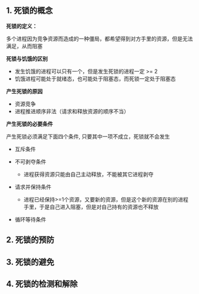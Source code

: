 ## 1. 死锁的概念

**死锁的定义：**

多个进程因为竞争资源而造成的一种僵局，都希望得到对方手里的资源，但是无法满足，从而阻塞



**死锁与饥饿的区别**

- 发生饥饿的进程可以只有一个，但是发生死锁的进程一定 >= 2
- 饥饿进程可能处于就绪态，也可能处于阻塞态，而死锁一定处于阻塞态



**产生死锁的原因**

- 资源竞争
- 进程推进顺序非法（请求和释放资源的顺序不当）



**产生死锁的必要条件**

产生死锁必须满足下面四个条件, 只要其中一项不成立，死锁就不会发生

- 互斥条件

- 不可剥夺条件

  - 进程获得资源只能由自己主动释放，不能被其它进程剥夺

- 请求并保持条件

  - 进程已经保持>=1个资源，又要新的资源，但是这个新的资源在别的进程手里，于是自己进入阻塞，但是对自己持有的资源也不释放

- 循环等待条件

  

  



## 2. 死锁的预防



## 3. 死锁的避免





## 4. 死锁的检测和解除

